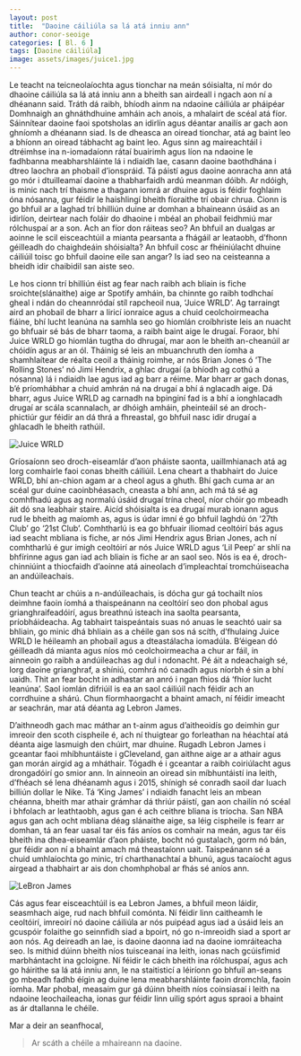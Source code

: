 ```yaml
---
layout: post
title:  "Daoine cáiliúla sa lá atá inniu ann"
author: conor-seoige
categories: [ Bl. 6 ]
tags: [Daoine cáiliúla]
image: assets/images/juice1.jpg
---
```


Le teacht na teicneolaíochta agus tionchar na meán sóisialta, ní mór do dhaoine cáiliúla sa lá atá inniu ann a bheith san airdeall i ngach aon ní a dhéanann said. Tráth dá raibh, bhíodh ainm na ndaoine cáiliúla ar pháipéar Domhnaigh an ghnáthdhuine amháin ach anois, a mhalairt de scéal atá fíor. Sáinnítear daoine faoi spotsholas an idirlín agus déantar anailís ar gach aon ghníomh a dhéanann siad. Is de dheasca an oiread tionchar, atá ag baint leo a bhíonn an oiread tábhacht ag baint leo. Agus sinn ag maireachtáil i dtréimhse ina n-iomadaíonn rátaí buairimh agus líon na ndaoine le fadhbanna meabharshláinte lá i ndiaidh lae, casann daoine baothdhána i dtreo laochra an phobail d’ionspráid. Tá páistí agus daoine aonracha ann atá go mór i dtuilleamaí daoine a thabharfaidh ardú meanman dóibh. Ar ndóigh, is minic nach trí thaisme a thagann iomrá ar dhuine agus is féidir foghlaim óna nósanna, gur féidir le haishlingí bheith fíoraithe trí obair chrua. Cionn is go bhfuil ar a laghad trí bhilliún duine ar domhan a bhaineann úsáid as an idirlíon, deirtear nach foláir do dhaoine i mbéal an phobail feidhmiú mar rólchuspaí ar a son. Ach an fíor don ráiteas seo? An bhfuil an dualgas ar aoinne le scil eisceachtúil a mianta pearsanta a fhágáil ar leataobh, d’fhonn géilleadh do chaighdeáin shóisialta? An bhfuil cosc ar fhéiniúlacht dhuine cáiliúil toisc go bhfuil daoine eile san angar? Is iad seo na ceisteanna a bheidh idir chaibidil san aiste seo.

Le hos cionn trí bhilliún éist ag fear nach raibh ach bliain is fiche sroichte(slánaithe) aige ar Spotify amháin, ba chinnte go raibh todhchaí gheal i ndán do cheannródaí stíl rapcheoil nua, ‘Juice WRLD’. Ag tarraingt aird an phobail de bharr a liricí ionraice agus a chuid ceolchoirmeacha fiáine, bhí lucht leanúna na samhla seo go hiomlán croíbhriste leis an nuacht go bhfuair sé bás de bharr taoma, a raibh baint aige le drugaí. Foraor, bhí Juice WRLD go hiomlán tugtha do dhrugaí, mar aon le bheith an-cheanúil ar chóidín agus ar an ól. Tháinig sé leis an mbuanchruth den íomha a shamhlaítear de réalta ceoil a tháinig roimhe, ar nós Brian Jones ó ‘The Rolling Stones’ nó Jimi Hendrix, a ghlac drugaí (a bhíodh ag cothú a nósanna) lá i ndiaidh lae agus iad ag barr a réime. Mar bharr ar gach donas, b’é príomhábhar a chuid amhrán ná na drugaí a bhí á nglacadh aige. Dá bharr, agus Juice WRLD ag carnadh na bpinginí fad is a bhí a ionghlacadh drugaí ar scála scannalach, ar dhóigh amháin, pheinteáil sé an droch-phictiúr gur féidir an dá thrá a fhreastal, go bhfuil nasc idir drugaí a ghlacadh le bheith rathúil.

![Juice WRLD](https://i.imgur.com/48Q5LuF.jpg)

Gríosaíonn seo droch-eiseamlár d’aon pháiste saonta, uaillmhianach atá ag lorg comhairle faoi conas bheith cáiliúil. Lena cheart a thabhairt do Juice WRLD, bhí an-chion agam ar a cheol agus a ghuth. Bhí gach cuma ar an scéal gur duine caoinbhéasach, cneasta a bhí ann, ach má tá sé ag comhfhadú agus ag normalú úsáid drugaí trína cheol, níor chóir go mbeadh áit dó sna leabhair staire. Aicíd shóisialta is ea drugaí murab ionann agus rud le bheith ag maíomh as, agus is údar imní é go bhfuil laghdú ón ‘27th Club’ go ‘21st Club’. Comhtharlú is ea go bhfuair iliomad ceoltóirí bás agus iad seacht mbliana is fiche, ar nós Jimi Hendrix agus Brian Jones, ach ní comhtharlú é gur imigh ceoltóirí ar nós Juice WRLD agus ‘Lil Peep’ ar shlí na bhfírinne agus gan iad ach bliain is fiche ar an saol seo. Nós is ea é, droch-chinniúint a thiocfaidh d’aoinne atá aineolach d’impleachtaí tromchúiseacha an andúileachais. 

Chun teacht ar chúis a n-andúileachais, is dócha gur gá tochailt níos deimhne faoin íomhá a thaispeánann na ceoltóirí seo don phobal agus grianghraifeadóirí, agus breathnú isteach ina saolta pearsanta, príobháideacha. Ag tabhairt taispeántais suas nó anuas le seachtó uair sa bhliain, go minic dhá bhliain as a chéile gan sos ná scíth, d’fhulaing Juice WRLD le héileamh an phobail agus a dteastálacha iomadúla. B’éigean dó géilleadh dá mianta agus níos mó ceolchoirmeacha a chur ar fáil, in ainneoin go raibh a andúileachas ag dul i ndonacht. Pé áit a ndeachaigh sé, lorg daoine grianghraf, a shíniú, comhrá nó canadh agus níorbh é sin a bhí uaidh. Thit an fear bocht in adhastar an anró i ngan fhios dá ‘fhíor lucht leanúna’. Saol iomlán difriúil is ea an saol cáiliúil nach féidir ach an corrdhuine a shárú. Chun fíormhaorgacht a bhaint amach, ní féidir imeacht ar seachrán, mar atá déanta ag Lebron James. 

D’aithneodh gach mac máthar an t-ainm agus d’aitheoidís go deimhin gur imreoir den scoth cispheile é, ach ní thuigtear go forleathan na héachtaí atá déanta aige lasmuigh den chúirt, mar dhuine. Rugadh Lebron James i gceantar faoi mhíbhuntáiste i gCleveland, gan aithne aige ar a athair agus gan morán airgid ag a mháthair. Tógadh é i gceantar a raibh coiriúlacht agus drongadóirí go smior ann. In ainneoin an oiread sin míbhuntáistí ina leith, d’fhéach sé lena dhéanamh agus i 2015, shínigh sé conradh saoil dar luach billiún dollar le Nike. Tá ‘King James’ i ndiaidh fanacht leis an mbean chéanna, bheith mar athair grámhar dá thriúr páistí, gan aon chailín nó scéal i bhfolach ar leathtaobh, agus gan é ach ceithre bliana is tríocha. San NBA agus gan ach ocht mbliana déag slánaithe aige, sa léig cispheile is fearr ar domhan, tá an fear uasal tar éis fás aníos os comhair na meán, agus tar éis bheith ina dhea-eiseamlár d’aon pháiste, bocht nó gustalach, gorm nó bán, gur féidir aon ní a bhaint amach má theastaíonn uait. Taispeánann sé a chuid umhlaíochta go minic, trí charthanachtaí a bhunú, agus tacaíocht agus airgead a thabhairt ar ais don chomhphobal ar fhás sé aníos ann. 

![LeBron James](https://i.imgur.com/v1T6ehf.jpg)

Cás agus fear eisceachtúil is ea Lebron James, a bhfuil meon láidir, seasmhach aige, rud nach bhfuil comónta. Ní féidir linn caitheamh le ceoltóirí, imreoirí nó daoine cáiliúla ar nós puipéad agus iad a úsáid leis an gcuspóir folaithe go seinnfidh siad a bpoirt, nó go n-imreoidh siad a sport ar aon nós. Ag deireadh an lae, is daoine daonna iad na daoine iomráiteacha seo. Is mithid dúinn bheith níos tuisceanaí ina leith, ionas nach gcúisfimid marbhántacht ina gcloigne. Ní féidir le cách bheith ina rólchuspaí, agus ach go háirithe sa lá atá inniu ann, le na staitisticí a léiríonn go bhfuil an-seans go mbeadh fadhb éígin ag duine lena meabharshláinte faoin dromchla, faoin íomha. Mar phobal, measaim gur gá dúinn bheith níos coinsiasaí i leith na ndaoine leochaileacha, ionas gur féidir linn uilig spórt agus spraoi a bhaint as ár dtallanna le chéile.

Mar a deir an seanfhocal,
> Ar scáth a chéile a mhaireann na daoine.
